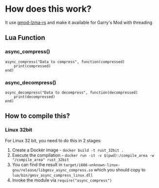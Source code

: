 # How does this work?
It use [gmod-lzma-rs](https://github.com/WilliamVenner/gmod-lzma-rs) and make it available for Garry's Mod with threading

## Lua Function

### async_compress()
	async_compress("Data to compress", function(compressed)
		print(compressed)
	end)

### async_decompress()
	async_decompress("Data to decompress", function(decompressed)
		print(decompressed)
	end)

## How to compile this?
### Linux 32bit
For Linux 32 bit, you need to do this in 2 stages:
1. Create a Docker image - `docker build -t rust_32bit .`
2. Execute the compilation - `docker run -it -v $(pwd):/compile_area -w "/compile_area" rust_32bit`
3. You can find the result in `target/i686-unknown-linux-gnu/release/libgmsv_async_compress.so` which you should copy to `lua/bin/gmsv_async_compress_linux.dll`
4. Invoke the module via `require("async_compress")`